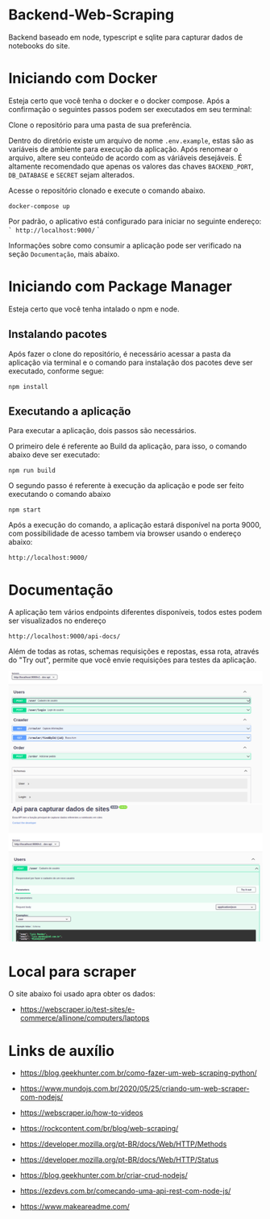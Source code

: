 # Backend-Web-Scraping

Backend baseado em node, typescript e sqlite para capturar dados de notebooks do site.

# Iniciando com Docker

Esteja certo que você tenha o docker e o docker compose. Após a confirmação o seguintes passos podem ser executados em seu terminal:

Clone o repositório para uma pasta de sua preferência.

Dentro do diretório existe um arquivo de nome `.env.example`, estas são as variáveis de ambiente para execução da aplicação. Após renomear o arquivo, altere seu conteúdo de acordo com as váriáveis desejáveis. É altamente recomendado que apenas os valores das chaves `BACKEND_PORT`, `DB_DATABASE` e `SECRET` sejam alterados.

Acesse o repositório clonado e execute o comando abaixo.

```
docker-compose up
```

Por padrão, o aplicativo está configurado para iniciar no seguinte endereço:
`` `
http://localhost:9000/
`` `

Informações sobre como consumir a aplicação pode ser verificado na seção `Documentação`, mais abaixo.

# Iniciando com Package Manager

Esteja certo que  você tenha intalado o npm e node.

## Instalando pacotes

Após fazer o clone do repositório, é necessário acessar a pasta da aplicação via terminal e o comando para instalação dos pacotes deve ser executado, conforme segue:

```
npm install
```

## Executando a aplicação

Para executar a aplicação, dois passos são necessários.

O primeiro dele é referente ao Build da aplicação, para isso, o comando abaixo deve ser executado:
```
npm run build
```

O segundo passo é referente à execução da aplicação e pode ser feito executando o comando abaixo

```
npm start
```

Após a execução do comando, a aplicação estará disponível na porta 9000, com possibilidade de acesso tambem via browser usando o endereço abaixo:
```
http://localhost:9000/
```

# Documentação

A aplicação tem vários endpoints diferentes disponíveis, todos estes podem ser visualizados no endereço

```
http://localhost:9000/api-docs/
```

Além de todas as rotas, schemas requisições e repostas, essa rota, através do "Try out", permite que você envie requisições para testes da aplicação.

 <img src="https://github.com/IKokiri/Backend-Web-Scraping/blob/main/src/imgs/swagger0.png" alt="Swagger"/>


 <img src="https://github.com/IKokiri/Backend-Web-Scraping/blob/main/src/imgs/swagger1.png" alt="Swagger"/>

# Local para scraper

O site abaixo foi usado apra obter os dados:

- https://webscraper.io/test-sites/e-commerce/allinone/computers/laptops

# Links de auxílio

- https://blog.geekhunter.com.br/como-fazer-um-web-scraping-python/

- https://www.mundojs.com.br/2020/05/25/criando-um-web-scraper-com-nodejs/

- https://webscraper.io/how-to-videos

- https://rockcontent.com/br/blog/web-scraping/

- https://developer.mozilla.org/pt-BR/docs/Web/HTTP/Methods

- https://developer.mozilla.org/pt-BR/docs/Web/HTTP/Status

- https://blog.geekhunter.com.br/criar-crud-nodejs/

- https://ezdevs.com.br/comecando-uma-api-rest-com-node-js/

- https://www.makeareadme.com/